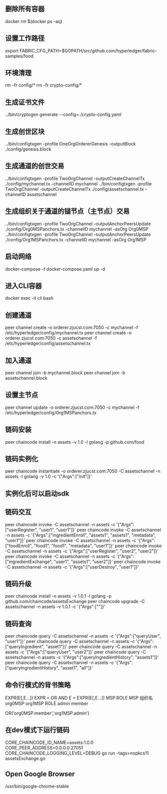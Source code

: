 ## 删除所有容器
docker rm $(docker ps -aq)

## 设置工作路径
export FABRIC_CFG_PATH=$GOPATH/src/github.com/hyperledger/fabric-samples/food


## 环境清理
rm -fr config/*
rm -fr crypto-config/*

## 生成证书文件
../bin/cryptogen generate --config=./crypto-config.yaml

## 生成创世区块
../bin/configtxgen -profile OneOrgOrdererGenesis -outputBlock ./config/genesis.block

## 生成通道的创世交易
../bin/configtxgen -profile TwoOrgChannel -outputCreateChannelTx ./config/mychannel.tx -channelID mychannel
../bin/configtxgen -profile TwoOrgChannel -outputCreateChannelTx ./config/assetschannel.tx -channelID assetschannel

## 生成组织关于通道的锚节点（主节点）交易
../bin/configtxgen -profile TwoOrgChannel -outputAnchorPeersUpdate ./config/Org0MSPanchors.tx -channelID mychannel -asOrg Org0MSP
../bin/configtxgen -profile TwoOrgChannel -outputAnchorPeersUpdate ./config/Org1MSPanchors.tx -channelID mychannel -asOrg Org1MSP

## 启动网络
docker-compose -f docker-compose.yaml up -d

## 进入CLI容器
docker exec -it cli bash

## 创建通道
peer channel create -o orderer.zjucst.com:7050 -c mychannel -f /etc/hyperledger/config/mychannel.tx
peer channel create -o orderer.zjucst.com:7050 -c assetschannel -f /etc/hyperledger/config/assetschannel.tx

## 加入通道
peer channel join -b mychannel.block
peer channel join -b assetschannel.block

## 设置主节点
peer channel update -o orderer.zjucst.com:7050 -c mychannel -f /etc/hyperledger/config/Org1MSPanchors.tx

## 链码安装
peer chaincode install -n assets -v 1.0 -l golang -p github.com/food

## 链码实例化
peer chaincode instantiate -o orderer.zjucst.com:7050 -C assetschannel -n assets -l golang -v 1.0 -c '{"Args":["init"]}'

## 实例化后可以启动sdk

## 链码交互
peer chaincode invoke -C assetschannel -n assets -c '{"Args":["userRegister", "user1", "user1"]}'
peer chaincode invoke -C assetschannel -n assets -c '{"Args":["ingredientEnroll", "assets1", "assets1", "metadata", "user1"]}'
peer chaincode invoke -C assetschannel -n assets -c '{"Args":["foodEnroll", "food1", "food1", "metadata", "user1"]}'
peer chaincode invoke -C assetschannel -n assets -c '{"Args":["userRegister", "user2", "user2"]}'
peer chaincode invoke -C assetschannel -n assets -c '{"Args":["ingredientExchange", "user1", "assets1", "user2"]}'
peer chaincode invoke -C assetschannel -n assets -c '{"Args":["userDestroy", "user1"]}'

## 链码升级
peer chaincode install -n assets -v 1.0.1 -l golang -p github.com/chaincode/assetsExchange
peer chaincode upgrade -C assetschannel -n assets -v 1.0.1 -c '{"Args":[""]}'

## 链码查询
peer chaincode query -C assetschannel -n assets -c '{"Args":["queryUser", "user1"]}'
peer chaincode query -C assetschannel -n assets -c '{"Args":["queryIngredient", "asset1"]}'
peer chaincode query -C assetschannel -n assets -c '{"Args":["queryUser", "user2"]}'
peer chaincode query -C assetschannel -n assets -c '{"Args":["queryIngredientHistory", "assets1"]}'
peer chaincode query -C assetschannel -n assets -c '{"Args":["queryIngredientHistory", "asset1", "all"]}'

## 命令行模式的背书策略

EXPR(E[,E...])
EXPR = OR AND
E = EXPR(E[,E...])
MSP.ROLE
MSP 组织名 org0MSP org1MSP
ROLE admin member

OR('org0MSP.member','org1MSP.admin')

## 在dev模式下运行链码
CORE_CHAINCODE_ID_NAME=assets:1.0.0 CORE_PEER_ADDRESS=0.0.0.0:27051 CORE_CHAINCODE_LOGGING_LEVEL=DEBUG go run -tags=nopkcs11 assetsExchange.go


## Open Google Browser
/usr/bin/google-chrome-stable